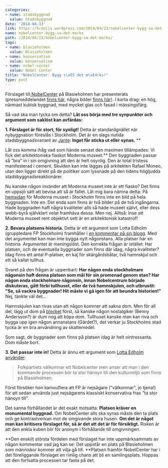 ```yaml
---
categories:
- name: stadsbyggnad
  value: Stadsbyggnad
date: '2014-04-13'
link: https://kraulis.wordpress.com/2014/04/13/nobelcenter-bygg-sa-det-marks/
name: nobelcenter-bygg-sa-det-marks
path: /2014/04/13/nobelcenter-bygg-sa-det-marks/
tags:
- name: blasieholmen
  value: Blasieholmen
- name: konservatism
  value: konservatism
- name: nobel-center
  value: Nobel Center
title: "NobelCenter: Bygg s\xE5 det m\xE4rks!"
type: post
---
```

Förslaget till[ NobelCenter](http://www.nobelcenter.se/sv/) på Blasieholmen har presenterats (pressmeddelandet [finns här](http://www.nobelcenter.se/sv/press/), några bilder [finns här](http://www.nobelcenter.se/sv/press/images/)). I korta drag: en hög, närmast kubisk byggnad, med mycket glas och fasad i mässingsfärg.

Så vad ska man tycka om detta? **Låt oss börja med tre synpunkter och argument som saklöst kan avfärdas:**



**1. Förslaget är för stort, för synligt!** Detta är standardgnället när nybyggnation föreslås i Stockholm. Det är en slags nutida stadsbyggnadsvariant av [Jante](http://sv.wikipedia.org/wiki/Jantelagen): **Inget får sticka ut eller synas.** **

Låt oss komma ihåg vad som hände senast den maximen tillämpades: Vi fick det arkitektoniska fiaskot Moderna museet.** Den byggnaden passar så "bra" in i sin omgivning att den är helt osynlig. Den är total tristess manifesterad i cement. Skulden kan inte läggas på arkitekten Rafael Moneo, utan den ligger direkt på de politiker som lyssnade på den tidens högljudda stadsbyggnadsreaktionärer.

Nu kanske någon invänder att Moderna museet inte är ett fiasko? Det finns en uppsjö sätt att bevisa att så är fallet. Låt mig bara nämna detta: På [hemsidan](http://www.modernamuseet.se/sv/Stockholm/) för Moderna museet i Stockholm  finns inte en bild på hela byggnaden. Inte en. Det enda som finns är två bilder på de två ingångarna. Hade byggnaden haft några kvaliteter alls så hade museet självt, eller dess webb-byrå självklart velat framhäva dessa. Men nej. Alltså: Inse att Moderna museet rent objektivt sett är en arkitektonisk katastrof!

**2. Bevara platsens historia.** Detta är ett argument som Lotta Edholm (gruppledare FP Stockholm) framhåller i [en kommentar på sin blogg](http://lottaedholm.wordpress.com/2014/04/09/nytt-nobelcenter/). Med det argumentet kan man inte bygga nytt någonstans. Alla platser har en historia. Argumentet är meningslöst. Den korrekta frågan är istället: Har platsen, och de eventuella byggnader som finns där idag, några kvaliteter? Idag finns ett antal P-platser, en kaj för skärgårdsbåtar, två hamnskjul och ett så kallat tullhus.

Svaret på den frågan är uppenbart: **Har någon enda stockholmare någonsin haft denna platsen som mål för sin promenad genom stan? Har någon enda stockholmare någonsin, innan Nobelcentrum började diskuteras, gått förbi tullhuset, eller de två hamnskjulen, och utbrustit: "Se, så vackra byggnader! Hit måste vi gå igen för att beundra historien!"** Nej, tänkte väl det...

Hamnskjulen kan rivas utan att någon kommer att sakna dom. Men för all del, lägg ut dom på [blocket](http://www.blocket.se/) först, så kanske någon nostalgiker (Benny Andersson?) är dum nog att köpa dom. Tullhuset kanske man kan riva och bygga upp igen någon annanstans (Gärdet?), det verkar ju Stockholms stad tycka är en bra användning av skattemedel.

Som sagt, de byggnader som finns på platsen idag är helt ointressanta. Dom måste bort.

**3. Det passar inte in!** Detta är ännu ett argument som [Lotta Edholm använder](http://lottaedholm.wordpress.com/2014/04/09/nytt-nobelcenter/):

> Folkpartiets välkomnar ett Nobelcenter men anser att man i den kommande processen bör ta stor hänsyn till den kulturmiljö som finns på Blasieholmen.

Först försöker hon kamouflera att FP är nejsägare ("välkomnar", jo tjena!) för att sedan använda just nejsägarens klassiskt konservativa fras "ta stor hänsyn till".

Det sanna förhållandet är det exakt motsatta: **Platsen kräver en monumental byggnad.** Om NobelCenter alls ska synas måste den ta plats och ge kontrastverkan mot de omgivande stora husen. **Om det är något man kan kritisera förslaget för, så är det att det är för försiktigt.** Risken är att den enkla kuben blir för anonym i förhållande till omgivningen.

**Den enskilt största fördelen med förslaget har inte uppmärksammats av någon kommentar vad jag kan se: Det uppstår en plats på Blasieholmen som människor kommer att vilja gå till. **Platsen framför NobelCenter har i det föreliggande förslaget en rimlig chans att bli en samlingsplats. Hoppas att den fortsatta processen tar fasta på det.

